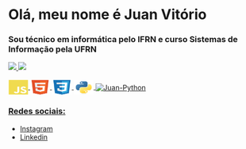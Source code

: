 # Olá, meu nome é Juan Vitório

### Sou técnico em informática pelo IFRN e curso Sistemas de Informação pela UFRN

<div>
  <a href="https://github.com/JuanVitorio">
  <img height="180em" src="https://github-readme-stats.vercel.app/api?username=JuanVitorio&show_icons=true&theme=dark&include_all_commits=true&count_private=true"/>
  <img height="180em" src="https://github-readme-stats.vercel.app/api/top-langs/?username=JuanVitorio&layout=compact&langs_count=7&theme=dark"/>
</div>

  <div style="display: inline_block"><br>
  <img align="center" alt="Juan-Js" height="30" width="40" src="https://raw.githubusercontent.com/devicons/devicon/master/icons/javascript/javascript-plain.svg">
  <img align="center" alt="Juan-HTML" height="30" width="40" src="https://raw.githubusercontent.com/devicons/devicon/master/icons/html5/html5-original.svg">
  <img align="center" alt="Juan-CSS" height="30" width="40" src="https://raw.githubusercontent.com/devicons/devicon/master/icons/css3/css3-original.svg">
  <img align="center" alt="Juan-Python" height="30" width="40" src="https://raw.githubusercontent.com/devicons/devicon/master/icons/python/python-original.svg">
  <img align="center" alt="Juan-Python" height="30" width="40" src="https://cdn.jsdelivr.net/gh/devicons/devicon/icons/django/django-plain.svg">
          
    
</div>
  
### Redes sociais:
- [Instagram](https://www.instagram.com/juanvitorio_)  
- [Linkedin](https://www.linkedin.com/in/juan-vit%C3%B3rio-747b5822a/)




